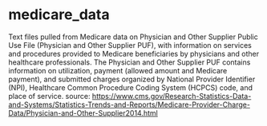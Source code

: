 # medicare_data
Text files pulled from Medicare data on Physician and Other Supplier Public Use File (Physician and Other Supplier PUF), with information on services and procedures provided to Medicare beneficiaries by physicians and other healthcare professionals.  The Physician and Other Supplier PUF contains information on utilization, payment (allowed amount and Medicare payment), and submitted charges organized by National Provider Identifier (NPI), Healthcare Common Procedure Coding System (HCPCS) code, and place of service. source: https://www.cms.gov/Research-Statistics-Data-and-Systems/Statistics-Trends-and-Reports/Medicare-Provider-Charge-Data/Physician-and-Other-Supplier2014.html

